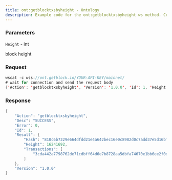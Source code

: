 ```yaml
---
title: ont:getblocktxsbyheight - Ontology
description: Example code for the ont:getblocktxsbyheight ws method. Сomplete guide on how to use ont:getblocktxsbyheight ws in GetBlock.io Web3 documentation.
---
```


### Parameters


`Height` - int

block height

### Request

``` java
wscat -c wss://ont.getblock.io/YOUR-API-KEY/mainnet/ 
# wait for connection and send the request body 
{'Action': 'getblocktxsbyheight', 'Version': '1.0.0', 'Id': 1, 'Height': 16241692}
```

###  Response

``` java
{
    "Action": "getblocktxsbyheight",
    "Desc": "SUCCESS",
    "Error": 0,
    "Id": 1,
    "Result": {
        "Hash": "810c6b7329e664dfdd21e4a642bec16e0c8982d0c7add37e5d16bf5527206d2a",
        "Height": 16241692,
        "Transactions": [
            "3cda442a7798762de71cdbff64d6e7b8728aa5dbfa74670e1bb6ee2f0d89fdb9"
        ]
    },
    "Version": "1.0.0"
}
```

